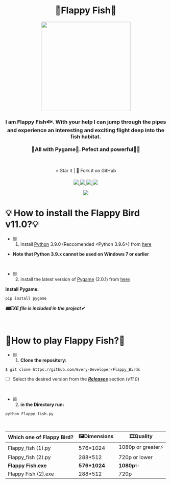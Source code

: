 <h1 align="center">🐠Flappy Fish🐢</h1>
<p align="center">
<img src="https://s4.uupload.ir/files/612dfy+hz6l_18im.png" width='280'>
  <h3 align='center'>I am Flappy Fish🐟. With your help I can jump through the pipes and experience an interesting and exciting flight deep into the fish habitat. <br><br> 🐍All with Pygame🐍. Pefect and powerful💪🏻</h3>
<br>
</p>
  <p align="center">⭐️ Star it | 🔱 Fork it on GitHub </p>
  <p align="center">
    <a href="https://www.pygame.org/">
      <img src="https://img.shields.io/badge/built%20with-Pygame-blueviolet" />
    </a>
    <a href="https://www.python.org/">
    	<img src="https://img.shields.io/badge/Language-Python-turquoise" />
    <a href="https://github.com/Every-Developer?tab=stars">
      <img src='https://img.shields.io/badge/Release-v11.0-goldenrod'>
    <a href="https://github.com/Every-Developer/Flappy_Birds/blob/Flappy-Fish/LICENSE">
      <img src="https://img.shields.io/badge/license-MIT License-lightgreen.svg" />
    </a>
  </p>
<p align='center'><a href='https://github.com/Every-Developer'><img  src='https://img.shields.io/badge/Coded%20By-Mohammadreza.D-lightcoral'></a></p>

# 💡 How to install the Flappy Bird v11.0?💡
      
- [x] 1. Install [Python](https://www.python.org) 3.9.0 (Reccomended <Python 3.9.6>) from [here](https://www.python.org/downloads/)
- **Note that Python 3.9.x cannot be used on Windows 7 or earlier**
<br>

- [x] 2. Install the latest version of [Pygame](https://www.pygame.org/news) (2.0.1) from [here](https://github.com/pygame/pygame/releases)
      
**Install Pygame:**
  ```
  pip install pygame 
  ```
      
***📟EXE file is included in the project✔***
      
<br>
      
# 🐣How to play Flappy Fish?🤔
      
- [x] 1. **Clone the repository:**
      
```
$ git clone https://github.com/Every-Developer/Flappy_Birds
```
- [ ] Select the desired version from the ***[Releases](https://github.com/Every-Developer/Flappy_Birds/releases)*** section (*v11.0*)
<br>
      
- [x] 2. **in the Directory run:**
      
```
python Flappy_fish.py
```
      
<br>
      
| Which one of Flappy Bird? | 🖼Dimensions | 🎞Quality |
|---|---|---|
| Flappy_fish (1).py | 576*1024 | 1080p or greater⚡ |
| Flappy_fish (2).py | 288*512 | 720p or lower |
| **Flappy Fish.exe** | **576*1024** | **1080p**✨ | 
| Flappy Fish (2).exe | 288*512 | 720p |


